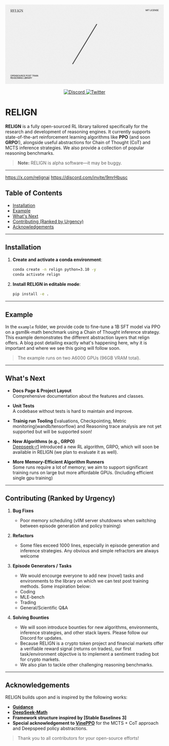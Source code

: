 <!-- Center the banner at the top -->
<p align="center">
  <img src="assets/banner.jpg" alt="RELIGN Banner" />
</p>

<!-- Center the Discord and Twitter badges -->
<p align="center">
  <a href="https://discord.com/invite/9mrHbusc">
    <img src="https://img.shields.io/discord/9mrHbusc?label=Chat%20on%20Discord" alt="Discord" />
  </a>
  <a href="https://x.com/relignai">
    <img src="https://img.shields.io/twitter/follow/relignai?style=social" alt="Twitter" />
  </a>
</p>

# RELIGN

**RELIGN** is a fully open-sourced RL library tailored specifically for the research and development of reasoning engines. It currently supports state-of-the-art reinforcement learning algorithms like **PPO** (and soon **GRPO**!), alongside useful abstractions for Chain of Thought (CoT) and MCTS inference strategies. We also provide a collection of popular reasoning benchmarks.

> **Note:** RELIGN is alpha software—it may be buggy.

---
https://x.com/relignai
https://discord.com/invite/9mrHbusc


## Table of Contents
- [Installation](#installation)
- [Example](#example)
- [What's Next](#whats-next)
- [Contributing (Ranked by Urgency)](#contributing-ranked-by-urgency)
- [Acknowledgements](#acknowledgements)

---

## Installation

1. **Create and activate a conda environment**:

    ```bash
    conda create -n relign python=3.10 -y
    conda activate relign
    ```

2. **Install RELIGN in editable mode**:

    ```bash
    pip install -e .
    ```

---

## Example

In the `example` folder, we provide code to fine-tune a 1B SFT model via PPO on a gsm8k-math benchmark using a Chain of Thought inference strategy. This example demonstrates the different abstraction layers that relign offers. A blog post detailing exactly what's happening here, why it is important and where we see this going will follow soon.

> The example runs on two A6000 GPUs (96GB VRAM total).
---

## What's Next

- **Docs Page & Project Layout**  
  Comprehensive documentation about the features and classes.

- **Unit Tests**  
  A codebase without tests is hard to maintain and improve.

- **Trainig run Tooling**
  Evaluations, Checkpointing, Metric monitoring(wandb/tensorflow) and Reasoning trace analysis are not yet supported but will be supported soon!

- **New Algorithms (e.g., GRPO)**  
  [Deepseek-r1](https://github.com/deepseek-ai/DeepSeek-R1) introduced a new RL algorithm, GRPO, which will soon be available in RELIGN (we plan to evaluate it as well).

- **More Memory-Efficient Algorithm Runners**  
  Some runs require a lot of memory; we aim to support significant training runs on large but more affordable GPUs. (Including efficient single gpu training)

---

## Contributing (Ranked by Urgency)

1. **Bug Fixes**  
   - Poor memory scheduling (vllM server shutdowns when switching between episode generation and policy training)

2. **Refactors**  
   - Some files exceed 1000 lines, especially in episode generation and inference strategies. Any obvious 
   and simple refractors are always welcome

3. **Episode Generators / Tasks**  
   - We would encourge everyone to add new (novel) tasks and environments to the library on which we can test post training methods. Some inspiration below: 
   - Coding 
   - MLE-bench  
   - Trading  
   - General/Scientific Q&A  

4. **Solving Bounties**  
   - We will soon introduce bounties for new algorithms, environments, inference strategies, and other stack layers. Please follow our Discord for updates.  
   - Because RELIGN is a crypto token project and financial markets offer a verifiable reward signal (returns on trades), our first task/environment objective is to implement a sentiment trading bot for crypto markets.  
   - We also plan to tackle other challenging reasoning benchmarks.

---

## Acknowledgements

RELIGN builds upon and is inspired by the following works:

- [**Guidance**](https://github.com/guidance-ai/guidance)
- [**DeepSeek-Math**](https://github.com/deepseek-ai/DeepSeek-Math)
- **Framework structure inspired by [Stable Baselines 3]**
- **Special acknowledgement to [VinePPO](https://arxiv.org/abs/2410.01679)** for the MCTS + CoT approach and Deepspeed policy abstractions.

> Thank you to all contributors for your open-source efforts!

